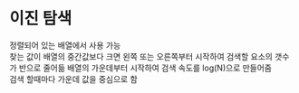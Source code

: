 # 이진 탐색
정렬되어 있는 배열에서 사용 가능  
찾는 값이 배열의 중간값보다 크면 왼쪽 또는 오른쪽부터 시작하여 검색할 요소의 갯수가 반으로 줄어듦
배열의 가운데부터 시작하여 검색 속도를 log(N)으로 만들어줌  
검색 할때마다 가운데 값을 중심으로 함